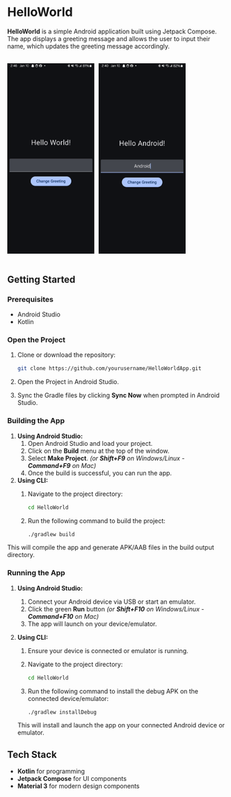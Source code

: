 # HelloWorld

**HelloWorld** is a simple Android application built using Jetpack Compose. The app displays a greeting message and allows the user to input their name, which updates the greeting message accordingly.

<br>
    <div style="display: flex; gap: 10px;">
        <img src="screenshots/main_screen.png" width="200" />
        <img src="screenshots/main_screen_input.png" width="200" />
    </div>
<br>

## Getting Started

### Prerequisites

- Android Studio
- Kotlin
  
### Open the Project

1. Clone or download the repository:

    ```bash
    git clone https://github.com/yourusername/HelloWorldApp.git
    ```

2. Open the Project in Android Studio.

3. Sync the Gradle files by clicking **Sync Now** when prompted in Android Studio.

### Building the App

1. **Using Android Studio:**
   1. Open Android Studio and load your project.
   2. Click on the **Build** menu at the top of the window.
   3. Select **Make Project**. *(or **Shift+F9** on Windows/Linux - **Command+F9** on Mac)*
   4. Once the build is successful, you can run the app.
2. **Using CLI:**
   1. Navigate to the project directory:
 
        ```bash
        cd HelloWorld
        ```
   2. Run the following command to build the project:
  
        ```bash
        ./gradlew build
        ```

This will compile the app and generate APK/AAB files in the build output directory.

### Running the App

1. **Using Android Studio:**
   1. Connect your Android device via USB or start an emulator.
   2. Click the green **Run** button *(or **Shift+F10** on Windows/Linux - **Command+F10** on Mac)*
   3. The app will launch on your device/emulator.

2. **Using CLI:**
   1. Ensure your device is connected or emulator is running.
   2. Navigate to the project directory:

        ```bash
        cd HelloWorld
        ```

   3. Run the following command to install the debug APK on the connected device/emulator:

        ```bash
        ./gradlew installDebug
        ```

   This will install and launch the app on your connected Android device or emulator.

## Tech Stack

- **Kotlin** for programming
- **Jetpack Compose** for UI components
- **Material 3** for modern design components